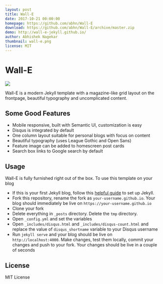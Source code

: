 ```yaml
---
layout: post
title: Wall-E
date: 2017-10-21 00:00:00
homepage: https://github.com/abhn/Wall-E
download: https://github.com/abhn/Wall-E/archive/master.zip
demo: http://wall-e-jekyll.github.io/
author: Abhishek Nagekar
thumbnail: wall-e.png
license: MIT
---
```


# Wall-E

![](https://github.com/abhn/Wall-E/raw/master/tmp/desktop.png?raw=true)

Wall-E is a modern Jekyll template with a magazine-like grid layout on the frontpage, beautiful typography and uncomplicated content.

## Some Good Features

- Mobile responsive, built with Semantic UI, customization is easy
- Disqus is integrated by default
- One column layout suitable for personal blogs with focus on content
- Beautiful typography (uses League Gothic and Open Sans)
- Feature image can be added to homescreen post cards
- Search box links to Google search by default

## Usage
Wall-E is fully furnished right out of the box. To use this template on your blog
- If this is your first Jekyll blog, follow this <a href="https://jekyllrb.com/docs/installation/">helpful guide</a> to set up Jekyll.
- Fork this repository, rename the fork as `your-username.github.io`. Your blog should immediately be live on `https://your-username.github.io`
- Clone your fork
- Delete everything in `_posts` directory. Delete the `tmp` directory.
- Open `_config.yml` and set the variables
- Open `_includes/disqus.html` and `_includes/disqus-count.html` and replace the value of `disqus_shortname` variable to your Disqus username
- Run `jekyll serve` and your blog should be live on `http://localhost:4000`. Make changes, test them locally, commit your changes and push to your fork. Your changes should be live in a couple of seconds

## License

MIT License
